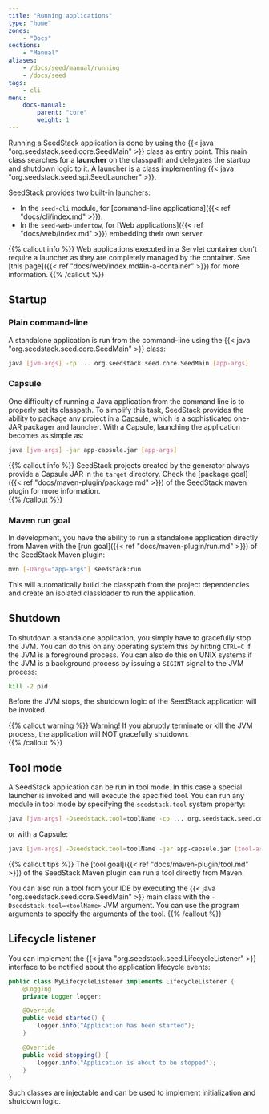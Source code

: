 ```yaml
---
title: "Running applications"
type: "home"
zones:
    - "Docs"
sections:
    - "Manual"    
aliases: 
    - /docs/seed/manual/running
    - /docs/seed    
tags:
    - cli
menu:
    docs-manual:
        parent: "core"
        weight: 1
---
```


Running a SeedStack application is done by using the {{< java "org.seedstack.seed.core.SeedMain" >}} class 
as entry point. This main class searches for a **launcher** on the classpath and delegates the startup and shutdown
logic to it. A launcher is a class implementing {{< java "org.seedstack.seed.spi.SeedLauncher" >}}. 

SeedStack provides two built-in launchers:

* In the `seed-cli` module, for [command-line applications]({{< ref "docs/cli/index.md" >}}).
* In the `seed-web-undertow`, for [Web applications]({{< ref "docs/web/index.md" >}}) embedding their own server.

{{% callout info %}}
Web applications executed in a Servlet container don't require a launcher as they are completely managed by the container.
See [this page]({{< ref "docs/web/index.md#in-a-container" >}}) for more information.
{{% /callout %}} 

## Startup

### Plain command-line

A standalone application is run from the command-line using the {{< java "org.seedstack.seed.core.SeedMain" >}}
class:

```bash
java [jvm-args] -cp ... org.seedstack.seed.core.SeedMain [app-args]
```

### Capsule

One difficulty of running a Java application from the command line is to properly set its classpath. To simplify this
task, SeedStack provides the ability to package any project in a [Capsule](http://www.capsule.io/), which is a sophisticated
one-JAR packager and launcher. With a Capsule, launching the application becomes as simple as:

```bash
java [jvm-args] -jar app-capsule.jar [app-args]
```

{{% callout info %}}
SeedStack projects created by the generator always provide a Capsule JAR in the `target` directory. Check the 
[package goal]({{< ref "docs/maven-plugin/package.md" >}}) of the SeedStack maven plugin for more information.  
{{% /callout %}}
 
### Maven run goal

In development, you have the ability to run a standalone application directly from Maven with the [run goal]({{< ref "docs/maven-plugin/run.md" >}}) 
of the SeedStack Maven plugin:

```bash
mvn [-Dargs="app-args"] seedstack:run
```

This will automatically build the classpath from the project dependencies and create an isolated classloader to run the
application.

## Shutdown 
    
To shutdown a standalone application, you simply have to gracefully stop the JVM. You can do this on any operating system 
this by hitting `CTRL+C` if the JVM is a foreground process. You can also do this on UNIX systems if the JVM is a 
background process by issuing a `SIGINT` signal to the JVM process:
 
```bash
kill -2 pid
```
    
Before the JVM stops, the shutdown logic of the SeedStack application will be invoked.
     
{{% callout warning %}}
Warning! If you abruptly terminate or kill the JVM process, the application will NOT gracefully shutdown.  
{{% /callout %}}    

## Tool mode

A SeedStack application can be run in tool mode. In this case a special launcher is invoked and will execute the specified
tool. You can run any module in tool mode by specifying the `seedstack.tool` system property:
 
```bash
java [jvm-args] -Dseedstack.tool=toolName -cp ... org.seedstack.seed.core.SeedMain [tool-args]
```

or with a Capsule:

```bash
java [jvm-args] -Dseedstack.tool=toolName -jar app-capsule.jar [tool-args]
```

{{% callout tips %}}
The [tool goal]({{< ref "docs/maven-plugin/tool.md" >}}) of the SeedStack Maven plugin can run a tool directly from Maven.

You can also run a tool from your IDE by executing the {{< java "org.seedstack.seed.core.SeedMain" >}} main class with
the `-Dseedstack.tool=<toolName>` JVM argument. You can use the program arguments to specify the arguments of the tool.
{{% /callout %}}

## Lifecycle listener

You can implement the {{< java "org.seedstack.seed.LifecycleListener" >}} interface to be notified about the application
lifecycle events:

```java
public class MyLifecycleListener implements LifecycleListener {
    @Logging
    private Logger logger;

    @Override
    public void started() {
        logger.info("Application has been started");
    }

    @Override
    public void stopping() {
        logger.info("Application is about to be stopped");
    }
}
```

Such classes are injectable and can be used to implement initialization and shutdown logic.
